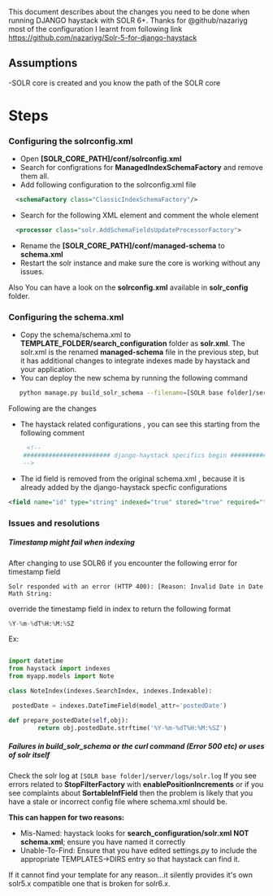 This document describes about the changes you need to be done when running DJANGO haystack with SOLR 6+.
Thanks for @github/nazariyg most of the configuration I learnt from following link
https://github.com/nazariyg/Solr-5-for-django-haystack

## Assumptions
-SOLR core is created and you know the path of the SOLR core

# Steps

### Configuring the solrconfig.xml

- Open **[SOLR_CORE_PATH]/conf/solrconfig.xml**
- Search for configrations for **ManagedIndexSchemaFactory** and remove them all.
- Add following configuration to the solrconfig.xml file
```xml
  <schemaFactory class="ClassicIndexSchemaFactory"/>
```
- Search for the following XML element and comment the whole element
```xml
  <processor class="solr.AddSchemaFieldsUpdateProcessorFactory">
```
- Rename the **[SOLR_CORE_PATH]/conf/managed-schema** to **schema.xml**
- Restart the solr instance and make sure the core is working without any issues.

Also You can have a look on the **solrconfig.xml** available in **solr_config** folder.

### Configuring the schema.xml

- Copy the schema/schema.xml to **TEMPLATE_FOLDER/search_configuration** folder as **solr.xml**.
The solr.xml is the renamed **managed-schema** file in the previous step, but it has additional changes to integrate
indexes made by haystack and your application.
- You can deploy the new schema by running the following command
```sh
   python manage.py build_solr_schema --filename=[SOLR base folder]/server/solr/[CORE_NAME]/conf/schema.xml && curl 'http://localhost:8983/solr/admin/cores?action=RELOAD&core=[CORE_NAME]&wt=json&indent=true'
```

Following are the changes
- The haystack related configurations , you can see this starting from the following comment
```xml
     <!--
    ######################## django-haystack specifics begin ########################
    -->
```
- The id field is removed from the original schema.xml , because it is already added by the django-haystack specfic configurations
```xml
<field name="id" type="string" indexed="true" stored="true" required="true" multiValued="false" />
```

### Issues and resolutions

##### Timestamp might fail when indexing

After changing to use SOLR6 if you encounter the following error for timestamp field
```error
Solr responded with an error (HTTP 400): [Reason: Invalid Date in Date Math String:
```
override the timestamp field in index to return the following format
```python
%Y-%m-%dT%H:%M:%SZ
```
Ex:
```python

import datetime
from haystack import indexes
from myapp.models import Note

class NoteIndex(indexes.SearchIndex, indexes.Indexable):

 postedDate = indexes.DateTimeField(model_attr='postedDate')

def prepare_postedDate(self,obj):
        return obj.postedDate.strftime('%Y-%m-%dT%H:%M:%SZ')
```

##### Failures in build_solr_schema or the curl command (Error 500 etc) or uses of solr itself

Check the solr log at ```[SOLR base folder]/server/logs/solr.log```
If you see errors related to **StopFilterFactory** with
**enablePositionIncrements** or if you see complaints about **SortableInfField**
then the problem is likely that you have a stale or incorrect config file where
 schema.xml should be.

**This can happen for two reasons:**
 * Mis-Named: haystack looks for **search_configuration/solr.xml NOT schema.xml**; ensure you
 have named it correctly
 * Unable-To-Find: Ensure that you have edited settings.py to include the
 appropriate TEMPLATES->DIRS entry so that haystack can find it.  

If it cannot find your template for any reason...it silently provides it's own solr5.x
 compatible one that is broken for solr6.x.

